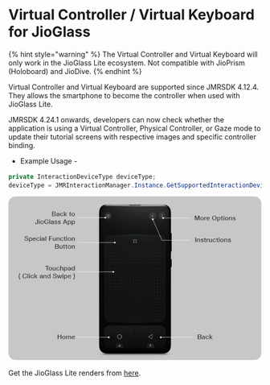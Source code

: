 # Virtual Controller / Virtual Keyboard for JioGlass

{% hint style="warning" %}
The Virtual Controller and Virtual Keyboard will only work in the JioGlass Lite ecosystem. Not compatible with JioPrism (Holoboard) and JioDive.
{% endhint %}

Virtual Controller and Virtual Keyboard are supported since JMRSDK 4.12.4. They allows the smartphone to become the controller when used with JioGlass Lite.

JMRSDK 4.24.1 onwards, developers can now check whether the application is using a Virtual Controller, Physical Controller, or Gaze mode to update their tutorial screens with respective images and specific controller binding.&#x20;

* Example Usage -&#x20;

```csharp
private InteractionDeviceType deviceType; 
deviceType = JMRInteractionManager.Instance.GetSupportedInteractionDeviceType();
```

![Virtual Controller and its functions](<../.gitbook/assets/VC Keybinding.png>)

Get the JioGlass Lite renders from [here](https://tesseractpvt-my.sharepoint.com/:f:/g/personal/virendra_tesseract_in/EoFrakY5K7RBkZv8zioMXIUBgzA6RP86w7-_bIG2-C624w?e=OPYnO9).
